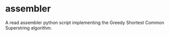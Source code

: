 # assembler
A read assembler python script implementing the Greedy Shortest Common Superstring algorithm.
